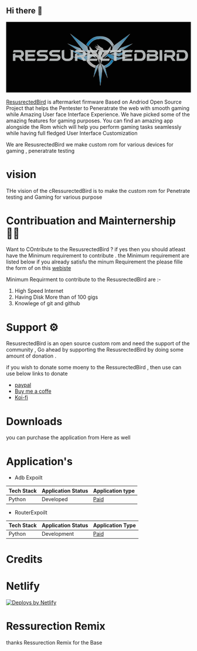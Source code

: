 
## Hi there 👋
![Screenshot](alogo.jpg)

[ResusrectedBird](https://ressurectedbird.netlify.app/) is aftermarket firmware  Based on Andriod Open Source Project that helps the Pentester to Peneratrate the web with smooth gaming while  Amazing User face Interface Experience. We have picked some of the amazing features for gaming purposes.  You can find an amazing app alongside the Rom which will help you perform gaming tasks seamlessly while having full fledged User Interface Customization 
 

We are ResusrectedBird we make custom rom for various devices  for gaming , peneratrate testing 
 
 # vision 
 THe vision of the cRessurectedBird is to make the custom rom for Penetrate testing and  Gaming for various purpose 

# Contribuation and Mainternership  👨‍💻
Want to COntribute to the ResusrectedBird ? if yes then you should atleast have the  Minimum requirement to contribute . the Minimum requirement are listed below  if you already satisfu the minum Requirement the please fille the form of on this [webiste](https://ressurectedbird.netlify.app/contribution.html)

Minimum Requirment to contribute to the ResusrectedBird are :-
1. High Speed Internet 
2. Having Disk More than of 100 gigs  
3. Knowlege of git and github


# Support ⚙

ResusrectedBird is an open source  custom rom and need the support of the community , Go ahead by supporting the ResusrectedBird by doing  some amount of donation . 

 

if you wish to donate some moeny to the RessurectedBird , then use can use below links to donate 



* [paypal](pypal.me/deadshot0x7)
* [Buy me a coffe](https://www.buymeacoffee.com/Deadshot0x7/ressuretcedbird)
* [Koi-fi](https://ko-fi.com/post/Piyasha-Thecustomrom-X8X65CE1W)
# Downloads
you can purchase the application from Here as well 
# Application's 

* Adb Expoilt

| Tech Stack | Application Status | Application type | 
|------------|----------------- |---------------------| 
| Python | Developed  | [Paid](https://buy.stripe.com/aEU9E3fD04Zl1igdQS)

* RouterExpoilt

| Tech Stack | Application Status | Application Type | 
|------------|--------------------|------------------|
| Python | Development | [Paid](https://buy.stripe.com/14kg2r8ayajF9OMfYZ)

# Credits
# Netlify 
<a href="https://www.netlify.com"> <img src="https://www.netlify.com/v3/img/components/netlify-light.svg" alt="Deploys by Netlify" /> </a>
# Ressurection Remix

thanks Ressurection Remix for the Base
<!--

**Here are some ideas to get you started:**

🙋‍♀️ A short introduction - what is your organization all about?
🌈 Contribution guidelines - how can the community get involved?
👩‍💻 Useful resources - where can the community find your docs? Is there anything else the community should know?
🍿 Fun facts - what does your team eat for breakfast?
🧙 Remember, you can do mighty things with the power of [Markdown](https://guides.github.com/features/mastering-markdown/)
-->
